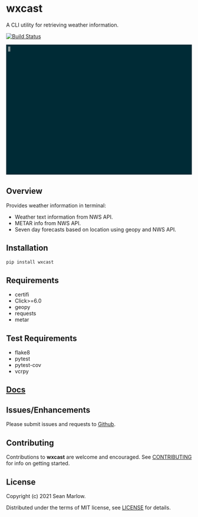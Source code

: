 # wxcast

A CLI utility for retrieving weather information.

[![Build Status](https://github.com/smarlowucf/wxcast/actions/workflows/test.yml/badge.svg)](https://github.com/smarlowucf/wxcast/actions/workflows/test.yml)

![wxcast metar](https://raw.githubusercontent.com/smarlowucf/wxcast/master/images/metar.gif)

## Overview

Provides weather information in terminal:

-   Weather text information from NWS API.
-   METAR info from NWS API.
-   Seven day forecasts based on location using geopy and NWS API.

## Installation

    pip install wxcast

## Requirements

- certifi
- Click&gt;=6.0
- geopy
- requests
- metar

## Test Requirements

- flake8
- pytest
- pytest-cov
- vcrpy

## [Docs](https://smarlowucf.github.io/wxcast/)

## Issues/Enhancements

Please submit issues and requests to
[Github](https://github.com/smarlowucf/wxcast/issues).

## Contributing

Contributions to **wxcast** are welcome and encouraged. See
[CONTRIBUTING](https://github.com/smarlowucf/wxcast/blob/master/CONTRIBUTING.md)
for info on getting started.

## License

Copyright (c) 2021 Sean Marlow.

Distributed under the terms of MIT license, see
[LICENSE](https://github.com/smarlowucf/wxcast/blob/master/LICENSE)
for details.
